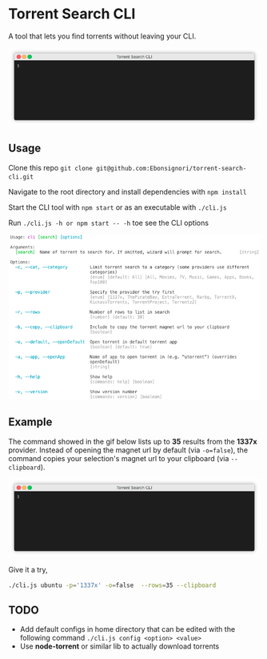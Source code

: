 # Torrent Search CLI

A tool that lets you find torrents without leaving your CLI.

![Wizard Demo Gif](./docs/wizard-demo.gif)

## Usage

Clone this repo `git clone git@github.com:Ebonsignori/torrent-search-cli.git`

Navigate to the root directory and install dependencies with `npm install`

Start the CLI tool with `npm start` or as an executable with `./cli.js`

Run `./cli.js -h or npm start -- -h` toe see the CLI options

![Usage -h](./docs/usage.png)

## Example

The command  showed in the gif below lists up to **35** results from the **1337x** provider. Instead of opening the magnet url by default (via `-o=false`), the command copies your selection's magnet url to your clipboard (via `--clipboard`).

![Demo Gif](./docs/demo.gif)

Give it a try,
```bash
./cli.js ubuntu -p='1337x' -o=false  --rows=35 --clipboard
```

## TODO

- Add default configs in home directory that can be edited with the following command `./cli.js config <option> <value>`
- Use **node-torrent** or similar lib to actually download torrents
